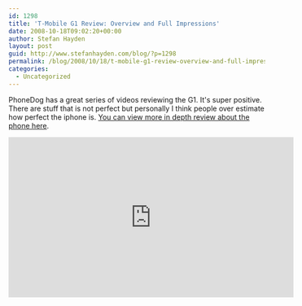 ```yaml
---
id: 1298
title: 'T-Mobile G1 Review: Overview and Full Impressions'
date: 2008-10-18T09:02:20+00:00
author: Stefan Hayden
layout: post
guid: http://www.stefanhayden.com/blog/?p=1298
permalink: /blog/2008/10/18/t-mobile-g1-review-overview-and-full-impressions/
categories:
  - Uncategorized
---
```

PhoneDog has a great series of videos reviewing the G1. It's super positive. There are stuff that is not perfect but personally I think people over estimate how perfect the iphone is. <a href="http://www.youtube.com/video_response_view_all?v=GMSZzseX2zA">You can view more in depth review about the phone here</a>.

<iframe width="560" height="315" src="http://www.youtube.com/embed/GMSZzseX2zA&hl=en&fs=1" title="YouTube video player" frameborder="0" allow="accelerometer; autoplay; clipboard-write; encrypted-media; gyroscope; picture-in-picture" allowfullscreen></iframe>
